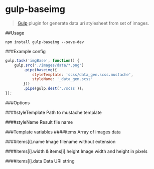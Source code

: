 gulp-baseimg
============
> [Gulp](https://github.com/wearefractal/gulp) plugin for generate data uri stylesheet from set of images.


##Usage
```shell
npm install gulp-baseimg --save-dev
```

###Example config
```javascript
gulp.task('imgBase', function() {
    gulp.src('./images/data/*.png')
        .pipe(baseimg({
            styleTemplate: 'scss/data_gen.scss.mustache',
            styleName: '_data_gen.scss'
        }))
        .pipe(gulp.dest('./scss'));
});
```

###Options

####styleTemplate
Path to mustache template

####styleName
Result file name

###Template variables
####items
Array of images data

####items[i].name
Image filename without extension

####items[i].width & items[i].height
Image width and height in pixels

####items[i].data
Data URI string
